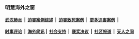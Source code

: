 
### 明慧海外之窗

####  [武汉肺炎](indexes/365.md?t=06150101) &nbsp;|&nbsp;  [迫害案例综述](indexes/328.md?t=06150101) &nbsp;|&nbsp; [迫害致死案例](indexes/277.md?t=06150101)  &nbsp;|&nbsp; [更多迫害案例](indexes/81.md?t=06150101)  &nbsp;|&nbsp; 
####  [时事评论](indexes/19.md?t=06150101) &nbsp;|&nbsp; [海外简讯](indexes/245.md?t=06150101)&nbsp;|&nbsp;  [社会支持](indexes/140.md?t=06150101) &nbsp;|&nbsp; [褒奖决议](indexes/282.md?t=06150101) &nbsp;|&nbsp; [社区报道](indexes/91.md?t=06150101)  &nbsp;|&nbsp; [天人之间](indexes/78.md?t=06150101) 

